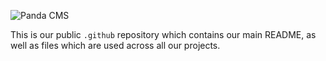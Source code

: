 ![Panda CMS](https://github.com/pandacms/.github/blob/main/images/panda-transparent-small.png?raw=true)

This is our public `.github` repository which contains our main README, as well as files which are used across all our projects.